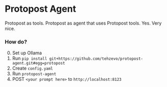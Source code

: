 # Protopost Agent

Protopost as tools. Protopost as agent that uses Protopost tools. Yes. Very nice.

### How do?
0. Set up Ollama
1. Run `pip install git+https://github.com/tehzevo/protopost-agent.git#egg=protopost`
2. Create `config.yaml`
3. Run `protopost-agent`
4. POST `<your prompt here>` to `http://localhost:8123`
